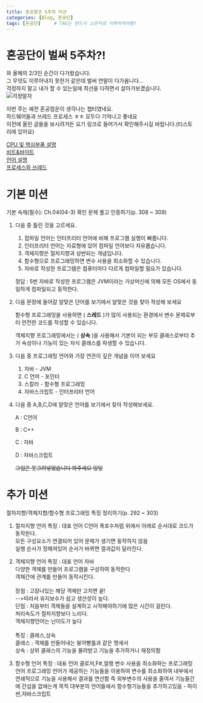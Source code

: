 ```yaml
---
title: 혼공얄코 5주차 미션
categories: [Blog, 혼공단]
tags: [혼공단]		# TAG는 반드시 소문자로 이루어져야함!
---
```

# 혼공단이 벌써 5주차?! 

와 올해의 2/3인 순간이 다가왔습니다.<br>
그 무엇도 이루어내지 못한거 같은데 벌써 연말이 다가옴니다...<br>
걱정하지 말고 내가 할 수 있는일에 최선을 다하면서 살아가보겠습니다.<br>
![걱정말자](https://i.ibb.co/jVwXLXH/image.jpg)

이번 주는 예전 혼공컴운이 생각나는 챕터였네요.<br>
하드웨어들과 쓰레드 프로세스 ㅎㅎ 모두다 기억나고 좋네요<br>
이전에 올린 글들을 보시려거든 요기 링크로 들어가서 확인해주시길 바랍니다.(티스토리에 있어요)<br>

[CPU 및 핵심부품 설명](https://hotsan-engineering.tistory.com/8)<br>
[비트&바이트](https://hotsan-engineering.tistory.com/10)<br>
[언어 설명](https://hotsan-engineering.tistory.com/13)<br>
[프로세스와 쓰레드](https://hotsan-engineering.tistory.com/36)<br>


# 기본 미션

기본 숙제(필수): Ch.04(04-3) 확인 문제 풀고 인증하기(p. 308 ~ 309)

1. 다음 중 틀린 것을 고르세요.
    1. 컴파일 언어는 인터프리터 언어에 비해 프로그램 실행이 빠릅니다.
    2. 인터프리터 언어는 자료형에 있어 컴파일 언어보다 자유롭습니다.
    3. 객체지향은 절차지향과 상반되는 개념입니다.
    4. 함수형으로 프로그래밍하면 변수 사용을 최소화할 수 있습니다.
    5. 자바로 작성한 프로그램은 컴퓨터마다 다르게 컴파일할 필요가 있습니다.
    
    정답 :  5번  자바로 작성한 프로그램은 JVM이라는 가상머신에 의해 모든 OS에서 동일하게 컴파일되고 동작한다.
    
2. 다음 문장에 들어갈 알맞은 단어를 보기에서 알맞은 것을 찾아 작성해 보세요
    
    함수형 프로그래밍을 사용하면 (  **스레드**  )가 많이 사용되는 환경에서 변수 문제로부터 안전한 코드를 작성할 수 있습니다.
    
    객체지향 프로그래밍에서는 (  **상속**  )을 사용해서 기본이 되는 부모 클래스로부터 추가 속성이나 기능이 있는 자식 클래스를 파생할 수 있습니다.
    

1. 다음 중 프로그래밍 언어와 가장 연관이 깊은 개념을 이어 보세요
    1. 자바 - JVM
    2. C 언어 - 포인터
    3. 스칼라 - 함수형 프로그래밍
    4. 자바스크립트 - 인터프리터 언어

1. 다음 중 A,B,C,D에 알맞은 언어를 보기에서 찾아 작성해보세요.
    
    A : C언어 
    
    B :  C++
    
    C : 자바
    
    D : 자바스크립트

    ~~그림은 못그려넣었습니다 봐주세요 잉잉~~<br>
    

# 추가 미션

절차지향/객체지향/함수형 프로그래밍 특징 정리하기(p. 292 ~ 303)

1. 절차지향 언어 특징 : 대표 언어 C언어
   폭포수처럼 위에서 아래로 순서대로 코드가 동작한다.<br>
   모든 구성요소가 연결되어 있어 문제가 생기면 동작하지 않음<br>
   실행 순서가 정해져있어 순서가 바뀌면 결과값이 달라진다.<br>

2. 객체지향 언어 특징 : 대표 언어 자바<br>
   다양한 객체를 만들어 프로그램을 구성하여 동작한다<br>
   객체간에 관계를 만들어 동작시킨다.<br><br>
    장점 : 고장나있는 해당 객체만 고치면 끝!<br>
            -->따라서 유지보수가 쉽고 생산성이 높다.<br>
    단점 : 처음부터 객체들을 설계하고 시작해야하기에 많은 시간이 걸린다.<br>
          처리속도가 절차지향보다 느리다.<br>
          객체지향언어는 난이도가 높다<br><br>
    특징 : 클래스,상속<br>
    클래스 : 객체를 만들어내는 붕어빵틀과 같은 명세서<br>
    상속 : 상위 클래스의 기능을 물려받고 기능을 추가하거나 재정의함<br>
    

3. 함수형 언어 특징 : 대표 언어 클로저,F#,얼랭
   변수 사용을 최소화하는 프로그래밍 언어
   프로그래밍 언어가 제공하는 기능들을 이용하여 변수를 최소화하여 내부에서 연쇄적으로 기능을 사용해서 결과를 연산함
   즉 외부변수의 사용을 줄여서 기능들간에 간섭을 없애는게 목적
   대부분의 언어들에서 함수형기능들을 추가하고있음 - 파이썬,자바스크립트




